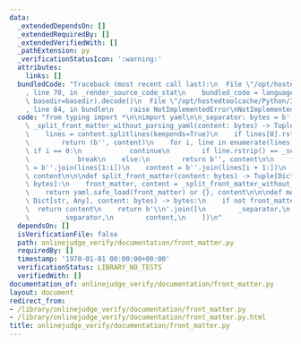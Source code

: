 ```yaml
---
data:
  _extendedDependsOn: []
  _extendedRequiredBy: []
  _extendedVerifiedWith: []
  _pathExtension: py
  _verificationStatusIcon: ':warning:'
  attributes:
    links: []
  bundledCode: "Traceback (most recent call last):\n  File \"/opt/hostedtoolcache/Python/3.8.5/x64/lib/python3.8/site-packages/onlinejudge_verify/documentation/build.py\"\
    , line 70, in _render_source_code_stat\n    bundled_code = language.bundle(stat.path,\
    \ basedir=basedir).decode()\n  File \"/opt/hostedtoolcache/Python/3.8.5/x64/lib/python3.8/site-packages/onlinejudge_verify/languages/python.py\"\
    , line 84, in bundle\n    raise NotImplementedError\nNotImplementedError\n"
  code: "from typing import *\n\nimport yaml\n\n_separator: bytes = b'---'\n\n\ndef\
    \ _split_front_matter_without_parsing_yaml(content: bytes) -> Tuple[bytes, bytes]:\n\
    \    lines = content.splitlines(keepends=True)\n    if lines[0].rstrip() != _separator:\n\
    \        return (b'', content)\n    for i, line in enumerate(lines):\n       \
    \ if i == 0:\n            continue\n        if line.rstrip() == _separator:\n\
    \            break\n    else:\n        return b'', content\n\n    front_matter\
    \ = b''.join(lines[1:i])\n    content = b''.join(lines[i + 1:])\n    return front_matter,\
    \ content\n\n\ndef split_front_matter(content: bytes) -> Tuple[Dict[str, Any],\
    \ bytes]:\n    front_matter, content = _split_front_matter_without_parsing_yaml(content)\n\
    \    return yaml.safe_load(front_matter) or {}, content\n\n\ndef merge_front_matter(front_matter:\
    \ Dict[str, Any], content: bytes) -> bytes:\n    if not front_matter:\n      \
    \  return content\n    return b'\\n'.join([\n        _separator,\n        yaml.safe_dump(front_matter).rstrip().encode(),\n\
    \        _separator,\n        content,\n    ])\n"
  dependsOn: []
  isVerificationFile: false
  path: onlinejudge_verify/documentation/front_matter.py
  requiredBy: []
  timestamp: '1970-01-01 00:00:00+00:00'
  verificationStatus: LIBRARY_NO_TESTS
  verifiedWith: []
documentation_of: onlinejudge_verify/documentation/front_matter.py
layout: document
redirect_from:
- /library/onlinejudge_verify/documentation/front_matter.py
- /library/onlinejudge_verify/documentation/front_matter.py.html
title: onlinejudge_verify/documentation/front_matter.py
---
```

